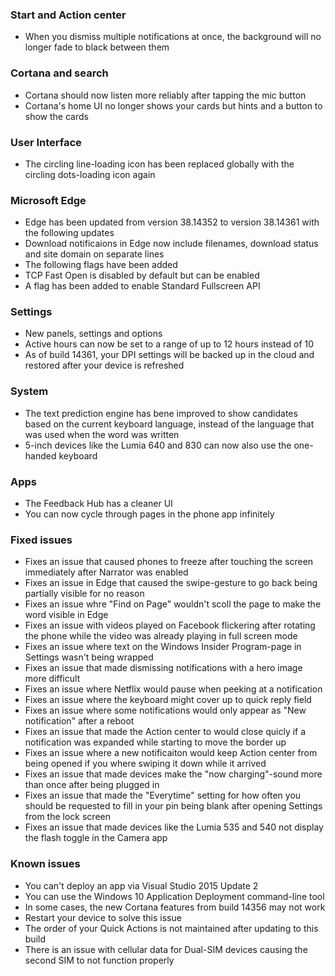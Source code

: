 ### Start and Action center
- When you dismiss multiple notifications at once, the background will no longer fade to black between them

### Cortana and search
- Cortana should now listen more reliably after tapping the mic button
- Cortana's home UI no longer shows your cards but hints and a button to show the cards

### User Interface
- The circling line-loading icon has been replaced globally with the circling dots-loading icon again

### Microsoft Edge
- Edge has been updated from version 38.14352 to version 38.14361 with the following updates
 - Download notificaions in Edge now include filenames, download status and site domain on separate lines
- The following flags have been added
 - TCP Fast Open is disabled by default but can be enabled
 - A flag has been added to enable Standard Fullscreen API

### Settings
- New panels, settings and options
 - Active hours can now be set to a range of up to 12 hours instead of 10
 - As of build 14361, your DPI settings will be backed up in the cloud and restored after your device is refreshed

### System
- The text prediction engine has bene improved to show candidates based on the current keyboard language, instead of the language that was used when the word was written
- 5-inch devices like the Lumia 640 and 830 can now also use the one-handed keyboard

### Apps
- The Feedback Hub has a cleaner UI
- You can now cycle through pages in the phone app infinitely

### Fixed issues
- Fixes an issue that caused phones to freeze after touching the screen immediately after Narrator was enabled
- Fixes an issue in Edge that caused the swipe-gesture to go back being partially visible for no reason
- Fixes an issue whre "Find on Page" wouldn't scoll the page to make the word visible in Edge
- Fixes an issue with videos played on Facebook flickering after rotating the phone while the video was already playing in full screen mode
- Fixes an issue where text on the Windows Insider Program-page in Settings wasn't being wrapped
- Fixes an issue that made dismissing notifications with a hero image more difficult
- Fixes an issue where Netflix would pause when peeking at a notification
- Fixes an issue where the keyboard might cover up to quick reply field
- Fixes an issue where some notifications would only appear as "New notification" after a reboot
- Fixes an issue that made the Action center to would close quicly if a notification was expanded while starting to move the border up
- Fixes an issue where a new notificaiton would keep Action center from being opened if you where swiping it down while it arrived
- Fixes an issue that made devices make the "now charging"-sound more than once after being plugged in
- Fixes an issue that made the "Everytime" setting for how often you should be requested to fill in your pin being blank after opening Settings from the lock screen
- Fixes an issue that made devices like the Lumia 535 and 540 not display the flash toggle in the Camera app

### Known issues
- You can't deploy an app via Visual Studio 2015 Update 2
 - You can use the Windows 10 Application Deployment command-line tool
- In some cases, the new Cortana features from build 14356 may not work
 - Restart your device to solve this issue
- The order of your Quick Actions is not maintained after updating to this build
- There is an issue with cellular data for Dual-SIM devices causing the second SIM to not function properly
